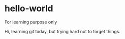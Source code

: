 # hello-world
For learning purpose only

Hi, learning git today, but trying hard not to forget things. 
